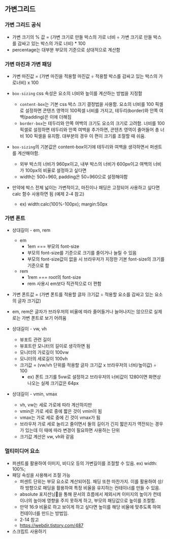 ## 가변그리드

### 가변 그리드 공식

- 가변 크기의 % 값 = (가변 크기로 만들 박스의 가로 너비 ÷ 가변 크기로 만들 박스를 감싸고 있는 박스의 가로 너비) \* 100
- percentage는 대부분 부모의 기준으로 상대적으로 계산함

### 가변 마진과 가변 패딩

- 가변 마진값 = (가변 마진을 적용할 마진값 ÷ 적용할 박스를 감싸고 있는 박스의 가로너비) x 100

- `box-sizing` css 속성은 요소의 너비와 높이를 계산하는 방법을 지정함

  - `content-box`는 기본 css 박스 크기 결정법을 사용함. 요소의 너비를 100 픽셀로 설정하면 콘텐츠 영역이 100픽셀 너비를 가지고, 테두리(border)와 안쪽 여백(padding)은 이에 더해짐
  - `border-box`는 테두리와 안쪽 여백의 크기도 요소의 크기로 고려함. 너비를 100 픽셀로 설정하면 테두리와 안쪽 여백을 추가하면, 콘텐츠 영역이 줄어들어 총 너비 100 픽셀을 유지함. 대부분의 경우 이 편이 크기를 조절할 때 쉬움.

- `box-sizing`의 기본값은 content-box이기에 테두리와 여백을 생각하면서 퍼센트를 계산해야함.

  - 외부 박스의 너비가 960px이고, 내부 박스의 너비가 600px이고 여백의 너비가 100px의 비율로 설정하고 싶다면
  - width는 500÷960, padding은 50÷960으로 설정해야함

- 만약에 박스 전체 넓이는 가변적이고, 마진이나 패딩은 고정되어 사용하고 싶다면 calc 함수 사용하면 됨 (예제 2-4 참고)
  - ex) width:calc(100%-100px); margin:50px

### 가변 폰트

- 상대길이 - em, rem

  - em
    - 1em === 부모의 font-size
    - 부모의 font-size를 기준으로 크기를 줄이거나 늘릴 수 있음
    - 부모의 font-size값이 없을 시 브라우저가 지정한 기본 font-size의 크기를 기준으로 함
  - rem
    - 1rem === root의 font-size
    - rem 사용시 em보다 직관적으로 더 편함

- 가변 폰트값 = (가변 폰트를 적용할 글자 크기값 ÷ 적용할 요소를 감싸고 있는 요소의 글자 크기값)
- em, rem은 글자가 브라우저의 비율에 따라 줄어들거나 늘어나지는 않으므로 실제로는 가변 폰트로 보기 어려움

- 상대길이 - vw, vh

  - 뷰포트 관련 길이
  - 뷰포트란 모니터의 길이로 생각하면 됨
  - 모니터의 가로길이 100vw
  - 모니터의 세로길이 100vh
  - 크기값 = (vw/vh 단위를 적용할 글자 크기값 x 브라우저의 너비/높이값) ÷ 100
    - ex) 폰트 크기를 5vw로 설정하고 브라우저의 너비값이 1280이면 화면상 나오는 실제 크기값은 64px

- 상대길이 - vmin, vmax

  - vh, vw는 세로 가로에 따라 계산하지만
  - vmin은 가로 세로 중에 짧은 것이 vmin이 됨
  - vmax는 가로 세로 중에 긴 것이 vmax가 됨
  - 브라우저 가로 세로 늘리고 줄이면서 둘의 길이가 긴지 짧은지가 역전되는 경우가 있는데 이 때에 따라 변경이 필요하면 사용하는 단위
  - 크기값 계산은 vw, vh와 같음

### 멀티미디어 요소

- 퍼센트를 활용하여 이미지, 비디오 등의 가변길이를 조절할 수 있음. ex) width: 100%;
- 패딩 속성을 사용해서 조절 가능
  - 퍼센트 단위는 부모 요소로 계산되어짐. 패딩 또한 마찬가지. 이를 활용하여 상/하 방향으로 패딩을 활용하여 특정 비율을 유지하는 컨테이너를 만들 수 있음.
  - absolute 포지션닝을 통해 문서의 흐름에서 제외시켜 이미지의 높이가 컨테이너의 높이에 영향을 주지 못하게 하고, 부모의 패딩값으로 높이를 조절함.
  - 만약 16:9 비율로 하고 보이게 하고 싶다면 높이를 해당 비율에 맞추도록 하여 컨테이너를 만드는 방법임.
  - 2-14 참고
  - https://webdir.tistory.com/487
- 스크립트 사용하기
